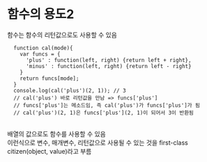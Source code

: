 # 함수의 용도2
함수는 함수의 리턴값으로도 사용할 수 있음
```
  function cal(mode){
    var funcs = {
      'plus' : function(left, right) {return left + right},
      'minus' : function(left, right) {return left - right}
    }
    return funcs[mode];
  }
  console.log(cal('plus')(2, 1)); // 3
  // cal('plus') 바로 리턴값을 만남 => funcs['plus']
  // funcs['plus']는 메소드임, 즉 cal('plus')가 funcs['plus']가 됨
  // cal('plus')(2, 1)은 funcs['plus'](2, 1)이 되어서 3이 반환됨
```
<br>
배열의 값으로도 함수를 사용할 수 있음   
<br>
이런식으로 변수, 매개변수, 리턴값으로 사용될 수 있는 것을 first-class citizen(object, value)라고 부름
